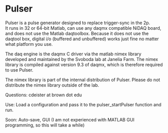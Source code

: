 Pulser
======

Pulser is a pulse generator designed to replace trigger-sync in the 2p.  
It runs in 32 or 64-bit Matlab, can use any daqmx compatible NiDAQ board, and does not use the Matlab daqtoolbox.
Because it does not use the daqtool box, digital i/o (buffered and unbuffered) works just fine no matter what platform you use.

The daq engine is the daqmx C driver via the matlab nimex library developed and maintained by the Svoboda lab at Janelia Farm.  The nimex library is compiled against version 9.3 of daqmx, which is therefore required to use Pulser. 

The nimex library is part of the internal distribution of Pulser. Please do not distribute the nimex library outside of the lab.

Questions: cdeister at brown dot edu

Use:
Load a configuration and pass it to the pulser_startPulser function and run.

Soon:
Auto-save, GUI (I am not experienced with MATLAB GUI programming, so this will take a while)